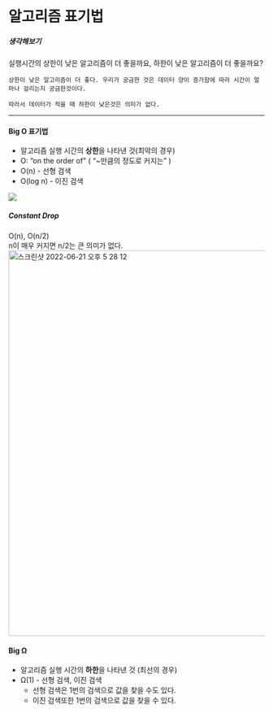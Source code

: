 # 알고리즘 표기법

##### 생각해보기
실행시간의 상한이 낮은 알고리즘이 더 좋을까요, 하한이 낮은 알고리즘이 더 좋을까요?

```
상한이 낮은 알고리즘이 더 좋다. 우리가 궁금한 것은 데이터 양이 증가함에 따라 시간이 얼마나 걸리는지 궁금한것이다. 

따라서 데이터가 적을 때 하한이 낮은것은 의미가 없다.
```

- - -

#### Big O 표기법
- 알고리즘 실행 시간의 **상한**을 나타낸 것(최악의 경우)
- O: “on the order of” ( “~만큼의 정도로 커지는” )
- O(n) - 선형 검색
- O(log n) - 이진 검색

![](https://cs50.harvard.edu/x/2020/notes/3/running_time.png)

##### Constant Drop
O(n), O(n/2)  
n이 매우 커지면 n/2는 큰 의미가 없다.  
<img width="759" alt="스크린샷 2022-06-21 오후 5 28 12" src="https://user-images.githubusercontent.com/87258182/174757151-572ca1a8-3fb2-45ec-8867-7d6afb7f1a36.png">


#### Big Ω
- 알고리즘 실행 시간의 **하한**을 나타낸 것 (최선의 경우)
- Ω(1) - 선형 검색, 이진 검색 
  - 선형 검색은 1번의 검색으로 값을 찾을 수도 있다.
  - 이진 검색또한 1번의 검색으로 값을 찾을 수 있다.


